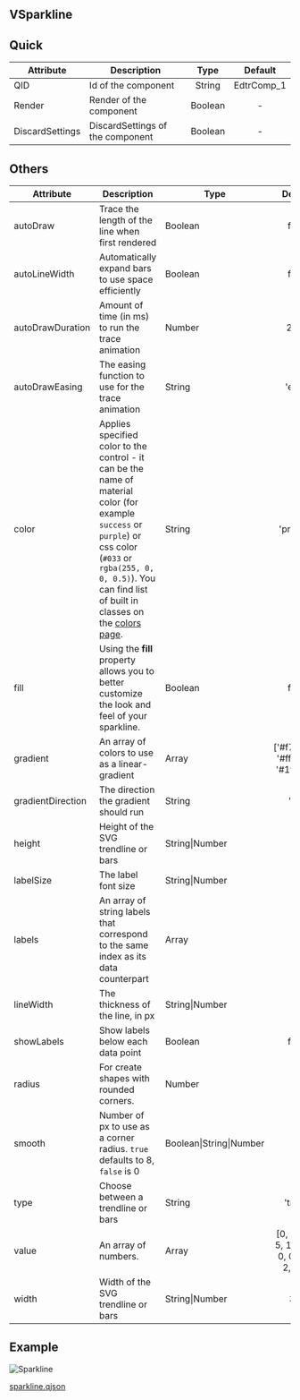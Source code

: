 ## VSparkline

## Quick

| Attribute       | Description                      |  Type   |  Default   |
| --------------- | -------------------------------- | :-----: | :--------: |
| QID             | Id of the component              | String  | EdtrComp_1 |
| Render          | Render of the component          | Boolean |     -      |
| DiscardSettings | DiscardSettings of the component | Boolean |     -      |

## Others

| Attribute         | Description                                                  | Type                    |                    Default                     |
| ----------------- | ------------------------------------------------------------ | ----------------------- | :--------------------------------------------: |
| autoDraw          | Trace the length of the line when first rendered             | Boolean                 |                     false                      |
| autoLineWidth     | Automatically expand bars to use space efficiently           | Boolean                 |                     false                      |
| autoDrawDuration  | Amount of time (in ms) to run the trace animation            | Number                  |                      2000                      |
| autoDrawEasing    | The easing function to use for the trace animation           | String                  |                     'ease'                     |
| color             | Applies specified color to the control - it can be the name of material color (for example `success` or `purple`) or css color (`#033` or `rgba(255, 0, 0, 0.5)`). You can find list of built in classes on the [colors page](https://vuetifyjs.com/styles/colors#material-colors). | String                  |                   'primary'                    |
| fill              | Using the **fill** property allows you to better customize the look and feel of your sparkline. | Boolean                 |                     false                      |
| gradient          | An array of colors to use as a linear-gradient               | Array                   |       ['#f72047', '#ffd200', '#1feaea']        |
| gradientDirection | The direction the gradient should run                        | String                  |                     'top'                      |
| height            | Height of the SVG trendline or bars                          | String\|Number          |                       75                       |
| labelSize         | The label font size                                          | String\|Number          |                       7                        |
| labels            | An array of string labels that correspond to the same index as its data counterpart | Array                   |                       []                       |
| lineWidth         | The thickness of the line, in px                             | String\|Number          |                       2                        |
| showLabels        | Show labels below each data point                            | Boolean                 |                     false                      |
| radius            | For create shapes with rounded corners.                      | Number                  |                       10                       |
| smooth            | Number of px to use as a corner radius. `true` defaults to 8, `false` is 0 | Boolean\|String\|Number |                       10                       |
| type              | Choose between a trendline or bars                           | String                  |                    'trend'                     |
| value             | An array of numbers.                                         | Array                   | [0, 2, 5, 9, 5, 10, 3, 5, 0, 0, 1, 8, 2, 9, 0] |
| width             | Width of the SVG trendline or bars                           | String\|Number          |                      300                       |


## Example


![Sparkline](https://cdn.softtech.com.tr/ngsp-quick/nemo/dev/mdImages/VSparkline/Sparkline.png)


[sparkline.qjson](https://cdn.softtech.com.tr/ngsp-quick/nemo/dev/mdScripts/VSparkline/Sparkline.qjson)